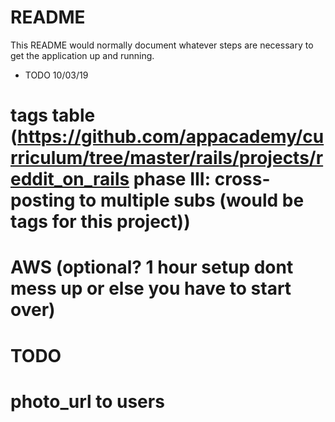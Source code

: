 # README

This README would normally document whatever steps are necessary to get the
application up and running.

* TODO 10/03/19


# tags table (https://github.com/appacademy/curriculum/tree/master/rails/projects/reddit_on_rails phase III: cross-posting to multiple subs (would be tags for this project))
# AWS (optional? 1 hour setup dont mess up or else you have to start over)

# TODO

# photo_url to users